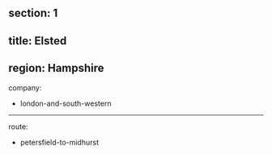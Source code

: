 section: 1
----
title: Elsted
----
region: Hampshire
----
company:
- london-and-south-western
----
route:
- petersfield-to-midhurst
